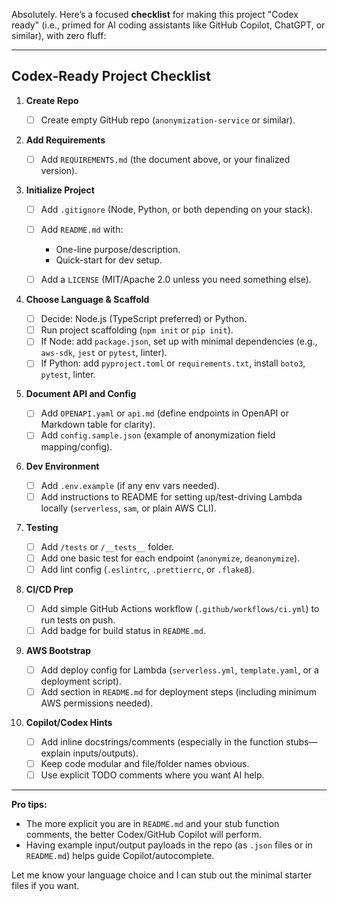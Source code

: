 Absolutely. Here’s a focused **checklist** for making this project "Codex ready" (i.e., primed for AI coding assistants like GitHub Copilot, ChatGPT, or similar), with zero fluff:

---

## **Codex-Ready Project Checklist**

1. **Create Repo**

   * [ ] Create empty GitHub repo (`anonymization-service` or similar).

2. **Add Requirements**

   * [ ] Add `REQUIREMENTS.md` (the document above, or your finalized version).

3. **Initialize Project**

   * [ ] Add `.gitignore` (Node, Python, or both depending on your stack).
   * [ ] Add `README.md` with:

     * One-line purpose/description.
     * Quick-start for dev setup.
   * [ ] Add a `LICENSE` (MIT/Apache 2.0 unless you need something else).

4. **Choose Language & Scaffold**

   * [ ] Decide: Node.js (TypeScript preferred) or Python.
   * [ ] Run project scaffolding (`npm init` or `pip init`).
   * [ ] If Node: add `package.json`, set up with minimal dependencies (e.g., `aws-sdk`, `jest` or `pytest`, linter).
   * [ ] If Python: add `pyproject.toml` or `requirements.txt`, install `boto3`, `pytest`, linter.

5. **Document API and Config**

   * [ ] Add `OPENAPI.yaml` or `api.md` (define endpoints in OpenAPI or Markdown table for clarity).
   * [ ] Add `config.sample.json` (example of anonymization field mapping/config).

6. **Dev Environment**

   * [ ] Add `.env.example` (if any env vars needed).
   * [ ] Add instructions to README for setting up/test-driving Lambda locally (`serverless`, `sam`, or plain AWS CLI).

7. **Testing**

   * [ ] Add `/tests` or `/__tests__` folder.
   * [ ] Add one basic test for each endpoint (`anonymize`, `deanonymize`).
   * [ ] Add lint config (`.eslintrc`, `.prettierrc`, or `.flake8`).

8. **CI/CD Prep**

   * [ ] Add simple GitHub Actions workflow (`.github/workflows/ci.yml`) to run tests on push.
   * [ ] Add badge for build status in `README.md`.

9. **AWS Bootstrap**

   * [ ] Add deploy config for Lambda (`serverless.yml`, `template.yaml`, or a deployment script).
   * [ ] Add section in `README.md` for deployment steps (including minimum AWS permissions needed).

10. **Copilot/Codex Hints**

    * [ ] Add inline docstrings/comments (especially in the function stubs—explain inputs/outputs).
    * [ ] Keep code modular and file/folder names obvious.
    * [ ] Use explicit TODO comments where you want AI help.

---

**Pro tips:**

* The more explicit you are in `README.md` and your stub function comments, the better Codex/GitHub Copilot will perform.
* Having example input/output payloads in the repo (as `.json` files or in `README.md`) helps guide Copilot/autocomplete.

Let me know your language choice and I can stub out the minimal starter files if you want.
